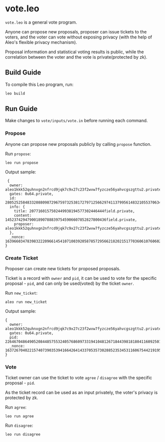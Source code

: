 # vote.leo

`vote.leo` is a general vote program.

Anyone can propose new proposals, proposer can issue tickets to the voters, and the voter can vote without exposing privacy (with the help of Aleo's flexible privacy mechanism).

Proposal information and statistical voting results is public, while the correlation between the voter and the vote is private(protected by zk).

## Build Guide

To compile this Leo program, run:
```bash
leo build
```

## Run Guide

Make changes to `vote/inputs/vote.in` before running each command.

### Propose

Anyone can propose new proposals publicly by calling `propose` function.

Run `propose`:

```
leo run propose
```

Output sample:

```
 {
  owner: aleo1kkk52quhnxgn2nfrcd9jqk7c9x27c23f2wvw7fyzcze56yahvcgszgttu2.private,
  gates: 0u64.private,
  id: 2805252584833208809872967597325381727971256629741137995614832105537063464740field.private,
  info: {
    title: 2077160157502449938194577302446444field.private,
    content: 1452374294790018907888397545906607852827800436field.private,
    proposer: aleo1kkk52quhnxgn2nfrcd9jqk7c9x27c23f2wvw7fyzcze56yahvcgszgttu2.private
  },
  _nonce: 1639660347839832220966145410710039205878572956621820215177036061076060242021group.public
}
```

### Create Ticket

Proposer can create new tickets for proposed proposals.

Ticket is a record with `owner` and `pid`, it can be used to vote for the specific proposal - `pid`, and can only be used(voted) by the ticket `owner`.

Run `new_ticket`:

```
aleo run new_ticket
```

Output sample:

```
{
  owner: aleo1kkk52quhnxgn2nfrcd9jqk7c9x27c23f2wvw7fyzcze56yahvcgszgttu2.private,
  gates: 0u64.private,
  pid: 2264670486490520844857553240576860973319410481267184439818180411609250173817field.private,
  _nonce: 1637267040221574073903539416642641433705357302885235345311606754421919550724group.public
}
```

### Vote

Ticket owner can use the ticket to vote `agree` / `disagree` with the specific proposal - `pid`.

As the ticket record can be used as an input privately, the voter's privacy is protected by zk.

Run `agree`:

```
leo run agree
```

Run `disagree`:

```
leo run disagree
```
